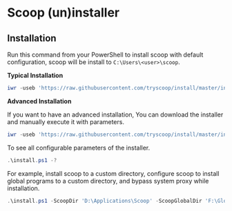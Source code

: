 # Scoop (un)installer

Installation
------------

Run this command from your PowerShell to install scoop with default configuration, scoop will be install to `C:\Users\<user>\scoop`.

**Typical Installation**

```powershell
iwr -useb 'https://raw.githubusercontent.com/tryscoop/install/master/install.ps1' | iex
```

**Advanced Installation**

If you want to have an advanced installation, You can download the installer and manually execute it with parameters.

```powershell
iwr -useb 'https://raw.githubusercontent.com/tryscoop/install/master/install.ps1' -outfile 'install.ps1'
```

To see all configurable parameters of the installer.

```powershell
.\install.ps1 -?
```

For example, install scoop to a custom directory, configure scoop to install global programs to a custom directory, and bypass system proxy while installation.

```powershell
.\install.ps1 -ScoopDir 'D:\Applications\Scoop' -ScoopGlobalDir 'F:\GlobalScoopApps' -NoProxy
```
